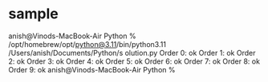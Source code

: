 # sample
anish@Vinods-MacBook-Air Python % /opt/homebrew/opt/python@3.11/bin/python3.11 /Users/anish/Documents/Python/s
olution.py
Order 0: ok
Order 1: ok
Order 2: ok
Order 3: ok
Order 4: ok
Order 5: ok
Order 6: ok
Order 7: ok
Order 8: ok
Order 9: ok
anish@Vinods-MacBook-Air Python % 